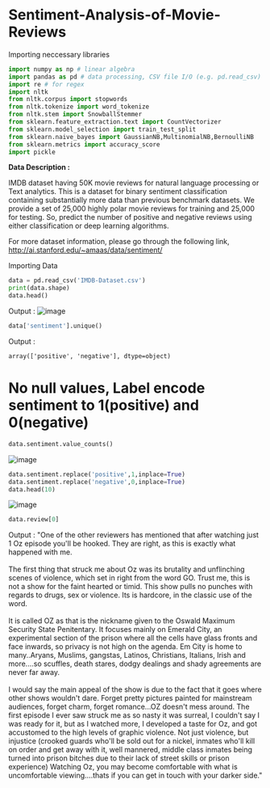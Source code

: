 # Sentiment-Analysis-of-Movie-Reviews

Importing neccessary libraries

```py
import numpy as np # linear algebra
import pandas as pd # data processing, CSV file I/O (e.g. pd.read_csv)
import re # for regex
import nltk
from nltk.corpus import stopwords
from nltk.tokenize import word_tokenize
from nltk.stem import SnowballStemmer
from sklearn.feature_extraction.text import CountVectorizer
from sklearn.model_selection import train_test_split
from sklearn.naive_bayes import GaussianNB,MultinomialNB,BernoulliNB
from sklearn.metrics import accuracy_score
import pickle
```

**Data Description :**

IMDB dataset having 50K movie reviews for natural language processing or Text analytics.
This is a dataset for binary sentiment classification containing substantially more data than previous benchmark datasets. We provide a set of 25,000 highly polar movie reviews for training and 25,000 for testing. So, predict the number of positive and negative reviews using either classification or deep learning algorithms.

For more dataset information, please go through the following link,
http://ai.stanford.edu/~amaas/data/sentiment/

Importing Data

```py
data = pd.read_csv('IMDB-Dataset.csv')
print(data.shape) 
data.head()
```
Output :
![image](https://user-images.githubusercontent.com/47454368/150291298-c485436f-8876-4903-9cb1-8b2dff423e60.png)

```py
data['sentiment'].unique()
```
Output :
```
array(['positive', 'negative'], dtype=object)
```

# No null values, Label encode sentiment to 1(positive) and 0(negative)
```py
data.sentiment.value_counts()
```
![image](https://user-images.githubusercontent.com/47454368/150291566-7afd1ac8-4290-4f63-bf01-540dd191acef.png)

```py
data.sentiment.replace('positive',1,inplace=True)
data.sentiment.replace('negative',0,inplace=True)
data.head(10)
```
![image](https://user-images.githubusercontent.com/47454368/150291602-2e03667c-c8de-425d-a6ca-151d925399c6.png)

```py
data.review[0]
```
Output :
"One of the other reviewers has mentioned that after watching just 1 Oz episode you'll be hooked. They are right, as this is exactly what happened with me.<br /><br />The first thing that struck me about Oz was its brutality and unflinching scenes of violence, which set in right from the word GO. Trust me, this is not a show for the faint hearted or timid. This show pulls no punches with regards to drugs, sex or violence. Its is hardcore, in the classic use of the word.<br /><br />It is called OZ as that is the nickname given to the Oswald Maximum Security State Penitentary. It focuses mainly on Emerald City, an experimental section of the prison where all the cells have glass fronts and face inwards, so privacy is not high on the agenda. Em City is home to many..Aryans, Muslims, gangstas, Latinos, Christians, Italians, Irish and more....so scuffles, death stares, dodgy dealings and shady agreements are never far away.<br /><br />I would say the main appeal of the show is due to the fact that it goes where other shows wouldn't dare. Forget pretty pictures painted for mainstream audiences, forget charm, forget romance...OZ doesn't mess around. The first episode I ever saw struck me as so nasty it was surreal, I couldn't say I was ready for it, but as I watched more, I developed a taste for Oz, and got accustomed to the high levels of graphic violence. Not just violence, but injustice (crooked guards who'll be sold out for a nickel, inmates who'll kill on order and get away with it, well mannered, middle class inmates being turned into prison bitches due to their lack of street skills or prison experience) Watching Oz, you may become comfortable with what is uncomfortable viewing....thats if you can get in touch with your darker side."


